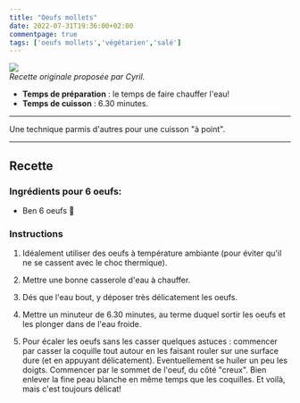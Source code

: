 ```yaml
---
title: "Oeufs mollets"
date: 2022-07-31T19:36:00+02:00
commentpage: true
tags: ['oeufs mollets','végétarien','salé']
---
```


![](/pictures/oeufs_mollets.jpeg)<br>
*Recette originale proposée par Cyril.*

- **Temps de préparation** : le temps de faire chauffer l'eau!
- **Temps de cuisson** : 6.30 minutes.

---

Une technique parmis d'autres pour une cuisson "à point".

---

## Recette

### Ingrédients pour 6 oeufs:

- Ben 6 oeufs &#129325;

### Instructions

1. Idéalement utiliser des oeufs à température ambiante (pour éviter qu'il ne se cassent avec le choc thermique).

2. Mettre une bonne casserole d'eau à chauffer.

3. Dés que l'eau bout, y déposer très délicatement les oeufs.

4. Mettre un minuteur de 6.30 minutes, au terme duquel sortir les oeufs et les plonger dans de l'eau froide.

5. Pour écaler les oeufs sans les casser quelques astuces : commencer par casser la coquille tout autour en les faisant rouler sur une surface dure (et en appuyant délicatement). Eventuellement se huiler un peu les doigts. Commencer par le sommet de l'oeuf, du côté "creux". Bien enlever la fine peau blanche en même temps que les coquilles. Et voilà, mais c'est toujours délicat!





